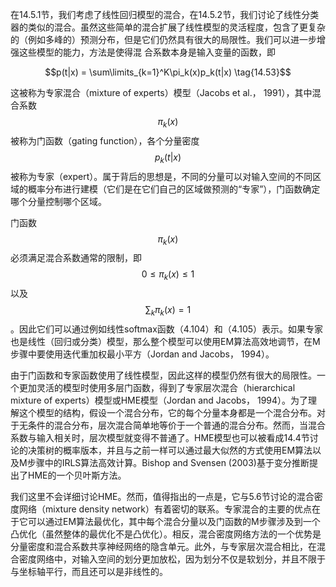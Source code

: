 在14.5.1节，我们考虑了线性回归模型的混合，在14.5.2节，我们讨论了线性分类器的类似的混合。虽然这些简单的混合扩展了线性模型的灵活程度，包含了更复杂的（例如多峰的）预测分布，但是它们仍然具有很大的局限性。我们可以进一步增强这些模型的能力，方法是使得混 合系数本身是输入变量的函数，即    

$$p(t|x) = \sum\limits_{k=1}^K\pi_k(x)p_k(t|x) \tag{14.53}$$    

这被称为专家混合（mixture of experts）模型（Jacobs et al.， 1991），其中混合系数$$\pi_k(x)$$被称为门函数（gating function），各个分量密度$$p_k(t|x)$$被称为专家（expert）。属于背后的思想是，不同的分量可以对输入空间的不同区域的概率分布进行建模（它们是在它们自己的区域做预测的“专家”），门函数确定哪个分量控制哪个区域。      

门函数$$\pi_k(x)$$必须满足混合系数通常的限制，即$$0 \leq \pi_k(x) \leq 1$$以及$$\sum_k\pi_k(x) = 1$$。因此它们可以通过例如线性softmax函数（4.104）和（4.105）表示。如果专家也是线性（回归或分类）模型，那么整个模型可以使用EM算法高效地调节，在M步骤中要使用迭代重加权最小平方（Jordan and Jacobs， 1994）。    

由于门函数和专家函数使用了线性模型，因此这样的模型仍然有很大的局限性。一个更加灵活的模型时使用多层门函数，得到了专家层次混合（hierarchical mixture of experts）模型或HME模型（Jordan and Jacobs，
1994）。为了理解这个模型的结构，假设一个混合分布，它的每个分量本身都是一个混合分布。对于无条件的混合分布，层次混合简单地等价于一个普通的混合分布。然而，当混合系数与输入相关时，层次模型就变得不普通了。HME模型也可以被看成14.4节讨论的决策树的概率版本，并且与之前一样可以通过最大似然的方式使用EM算法以 及M步骤中的IRLS算法高效计算。Bishop and Svensen (2003)基于变分推断提出了HME的一个贝叶斯方法。    

我们这里不会详细讨论HME。然而，值得指出的一点是，它与5.6节讨论的混合密度网络（mixture density network）有着密切的联系。专家混合的主要的优点在于它可以通过EM算法最优化，其中每个混合分量以及门函数的M步骤涉及到一个凸优化（虽然整体的最优化不是凸优化）。相反，混合密度网络方法的一个优势是分量密度和混合系数共享神经网络的隐含单元。此外，与专家层次混合相比，在混合密度网络中，对输入空间的划分更加放松，因为划分不仅是软划分，并且不限于与坐标轴平行，而且还可以是非线性的。
